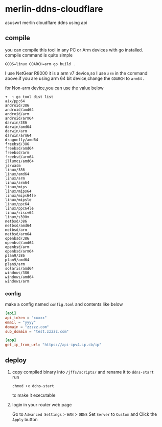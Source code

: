 # merlin-ddns-cloudflare
asuswrt merlin cloudflare ddns using api

## compile

you can compile this tool in any PC or Arm devices with go installed. compile command is quite simple

```
GOOS=linux GOARCH=arm go build .
```

I use NetGear R8000 it is a arm v7 device,so I use `arm` in the command above.if you are using arm 64 bit device,change the `GOARCH` to `arm64`  .

for Non-arm device,you can use the value below

```
➜  ~ go tool dist list
aix/ppc64
android/386
android/amd64
android/arm
android/arm64
darwin/386
darwin/amd64
darwin/arm
darwin/arm64
dragonfly/amd64
freebsd/386
freebsd/amd64
freebsd/arm
freebsd/arm64
illumos/amd64
js/wasm
linux/386
linux/amd64
linux/arm
linux/arm64
linux/mips
linux/mips64
linux/mips64le
linux/mipsle
linux/ppc64
linux/ppc64le
linux/riscv64
linux/s390x
netbsd/386
netbsd/amd64
netbsd/arm
netbsd/arm64
openbsd/386
openbsd/amd64
openbsd/arm
openbsd/arm64
plan9/386
plan9/amd64
plan9/arm
solaris/amd64
windows/386
windows/amd64
windows/arm

```



### config

make a config named `config.toml` and contents like below

```toml
[api]
api_token = "xxxxx"
email = "yyyy"
domain = "zzzzz.com"
sub_domain = "test.zzzzz.com"

[app]
get_ip_from_url= "https://api-ipv4.ip.sb/ip"
```

## deploy

1. copy compiled binary into `/jffs/scripts/` and  rename it to `ddns-start`  run

   ```
   chmod +x ddns-start
   ```

   to make it executable

2. login in your router web page

   Go to `Advanced Settings` > `WAN` > `DDNS` Set `Server` to `Custom`  and Click the `Apply` button
